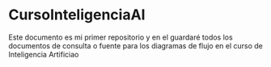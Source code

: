 # CursoInteligenciaAI

Este documento es mi primer repositorio y en el guardaré todos los documentos de consulta o fuente para los diagramas de flujo en el curso de Inteligencia Artificiao
